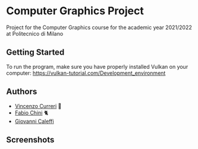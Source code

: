 # Computer Graphics Project

Project for the Computer Graphics course for the academic year 2021/2022 at Politecnico di Milano

## Getting Started

To run the program, make sure you have properly installed Vulkan on your computer: https://vulkan-tutorial.com/Development_environment

## Authors
- [Vincenzo Curreri](https://github.com/Vinz-z) :pizza:
- [Fabio Chini](https://github.com/chinifabio) :cat2:
- [Giovanni Caleffi](https://github.com/giovannicaleffi) 

## Screenshots
